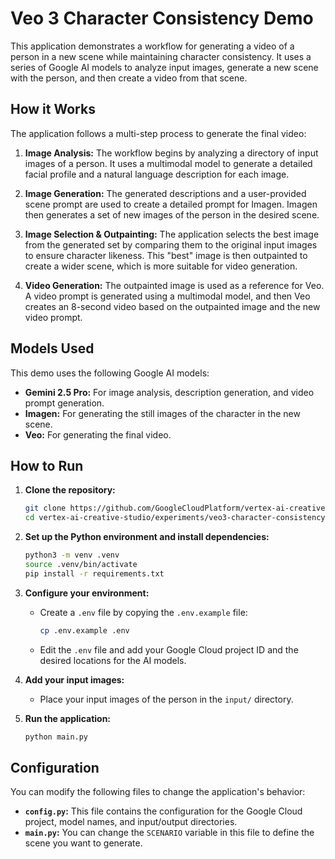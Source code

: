 # Veo 3 Character Consistency Demo

This application demonstrates a workflow for generating a video of a person in a new scene while maintaining character consistency. It uses a series of Google AI models to analyze input images, generate a new scene with the person, and then create a video from that scene.

## How it Works

The application follows a multi-step process to generate the final video:

1.  **Image Analysis:** The workflow begins by analyzing a directory of input images of a person. It uses a multimodal model to generate a detailed facial profile and a natural language description for each image.

2.  **Image Generation:** The generated descriptions and a user-provided scene prompt are used to create a detailed prompt for Imagen. Imagen then generates a set of new images of the person in the desired scene.

3.  **Image Selection & Outpainting:** The application selects the best image from the generated set by comparing them to the original input images to ensure character likeness. This "best" image is then outpainted to create a wider scene, which is more suitable for video generation.

4.  **Video Generation:** The outpainted image is used as a reference for Veo. A video prompt is generated using a multimodal model, and then Veo creates an 8-second video based on the outpainted image and the new video prompt.

## Models Used

This demo uses the following Google AI models:

*   **Gemini 2.5 Pro:** For image analysis, description generation, and video prompt generation.
*   **Imagen:** For generating the still images of the character in the new scene.
*   **Veo:** For generating the final video.

## How to Run

1.  **Clone the repository:**
    ```bash
    git clone https://github.com/GoogleCloudPlatform/vertex-ai-creative-studio.git
    cd vertex-ai-creative-studio/experiments/veo3-character-consistency
    ```

2.  **Set up the Python environment and install dependencies:**
    ```bash
    python3 -m venv .venv
    source .venv/bin/activate
    pip install -r requirements.txt
    ```

3.  **Configure your environment:**
    *   Create a `.env` file by copying the `.env.example` file:
        ```bash
        cp .env.example .env
        ```
    *   Edit the `.env` file and add your Google Cloud project ID and the desired locations for the AI models.

4.  **Add your input images:**
    *   Place your input images of the person in the `input/` directory.

5.  **Run the application:**
    ```bash
    python main.py
    ```

## Configuration

You can modify the following files to change the application's behavior:

*   **`config.py`:** This file contains the configuration for the Google Cloud project, model names, and input/output directories.
*   **`main.py`:** You can change the `SCENARIO` variable in this file to define the scene you want to generate.